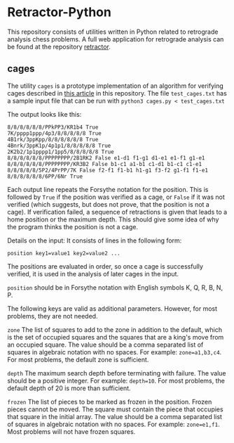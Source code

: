 Retractor-Python
================

This repository consists of utilities written in Python related to retrograde analysis
chess problems. A full web application for retrograde analysis can be found at the repository
[retractor](https://github.com/hwatheod/retractor).

cages
-----

The utility `cages` is a prototype implementation of an algorithm for verifying cages
described in [this article](/doc/cages.pdf) in this repository. The file `test_cages.txt` has a sample input file that can be run with
`python3 cages.py < test_cages.txt`

The output looks like this:

```
8/8/8/8/8/8/PPkPP3/KR1b4 True 
7K/pppp1ppp/4p3/8/8/8/8/8 True 
4B1rk/3ppKpp/8/8/8/8/8/8 True 
4Bnrk/3ppK1p/4p1p1/8/8/8/8/8 True 
2K2b2/1p1pppp1/1pp5/8/8/8/8/8 True 
8/8/8/8/8/8/PPPPPPPP/2B1RK2 False e1-d1 f1-g1 d1-e1 e1-f1 g1-e1
8/8/8/8/8/8/PPPPPPPP/KR3B2 False b1-c1 a1-b1 c1-d1 b1-c1 c1-e1
8/8/8/8/8/5P2/4PrPP/7K False f2-f1 f1-b1 h1-g1 f3-f2 g1-f1 f1-e1
8/8/8/8/8/8/6PP/6Nr True 
```
Each output line repeats the Forsythe notation for the position. This is followed by `True` if the
position was verified as a cage, or `False` if it was not verified (which suggests, but does not prove, 
that the position is not a cage). If verification failed, a sequence of retractions is given that leads to
a home position or the maximum depth. This should give some idea of why the program thinks the position
is not a cage.

Details on the input: It consists of lines in the following form:

`position key1=value1 key2=value2 ...`

The positions are evaluated in order, so once a cage is successfully verified, it is
used in the analysis of later cages in the input.

`position` should be in Forsythe notation with English symbols K, Q, R, B, N, P.

The following keys are valid as additional parameters. However, for most problems, they are not needed.

`zone` The list of squares to add to the zone in addition to the default, which is the set of occupied squares
and the squares that are a king's move from an occupied square. The value should be a comma separated
list of squares in algebraic notation with no spaces. For example: `zone=a1,b3,c4`. For most problems, the
default zone is sufficient.

`depth` The maximum search depth before terminating with failure. The value should be a
positive integer. For example: `depth=10`. For most problems, the default depth of 20 is more than
sufficient.

`frozen` The list of pieces to be marked as frozen in the position. Frozen pieces cannot be moved.
The square must contain the piece that occupies that square in the initial array.  The value should be a comma separated
list of squares in algebraic notation with no spaces. For example: `zone=e1,f1`. Most problems
will not have frozen squares.

